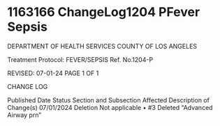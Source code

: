 # 1163166 ChangeLog1204 PFever Sepsis

DEPARTMENT OF HEALTH SERVICES 
COUNTY OF LOS ANGELES 
 
Treatment Protocol:  FEVER/SEPSIS Ref. No.1204-P 
 
 
 
 
 
 
REVISED: 07-01-24 PAGE 1 OF 1 
 
CHANGE LOG 
 
Published 
Date 
Status Section and 
Subsection Affected 
Description of Change(s) 
07/01/2024 Deletion Not applicable 
• #3 Deleted “Advanced Airway 
prn”

